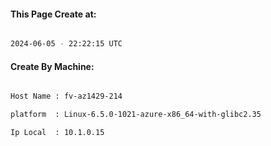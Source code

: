 
   
#### This Page Create at:

```bash

2024-06-05 - 22:22:15 UTC

```

#### Create By Machine:

```bash

Host Name : fv-az1429-214

platform  : Linux-6.5.0-1021-azure-x86_64-with-glibc2.35

Ip Local  : 10.1.0.15

```

